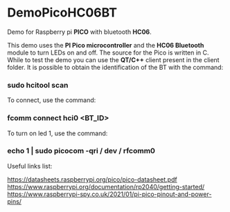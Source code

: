 # DemoPicoHC06BT
Demo for Raspberry pi **PICO** with bluetooth **HC06**.

This demo uses the **PI Pico microcontroller** and the **HC06 Bluetooth** module to turn LEDs on and off.
The source for the Pico is written in C. While to test the demo you can use the **QT/C++** client present in the client folder.
It is possible to obtain the identification of the BT with the command:

### sudo hcitool scan

To connect, use the command:

### fcomm connect hci0 <BT_ID>

To turn on led 1, use the command:

### echo 1 | sudo picocom -qri / dev / rfcomm0

Useful links list:

https://datasheets.raspberrypi.org/pico/pico-datasheet.pdf
https://www.raspberrypi.org/documentation/rp2040/getting-started/
https://www.raspberrypi-spy.co.uk/2021/01/pi-pico-pinout-and-power-pins/



